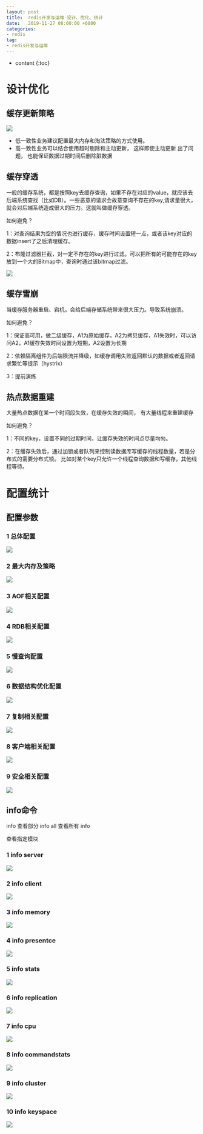 ```yaml
---
layout: post
title:  redis开发与运维-设计、优化、统计
date:   2019-11-27 08:00:00 +0800
categories: 
- redis 
tag:
- redis开发与运维
---
```


* content
{:toc}

# 设计优化

## 缓存更新策略
![](/styles/images/other/redis/redis21.png)   

* 低一致性业务建议配置最大内存和淘汰策略的方式使用。
* 高一致性业务可以结合使用超时剔除和主动更新， 这样即使主动更新
出了问题， 也能保证数据过期时间后删除脏数据

## 缓存穿透

一般的缓存系统，都是按照key去缓存查询，如果不存在对应的value，就应该去后端系统查找（比如DB）。一些恶意的请求会故意查询不存在的key,请求量很大，就会对后端系统造成很大的压力。这就叫做缓存穿透。

如何避免？

1：对查询结果为空的情况也进行缓存，缓存时间设置短一点，或者该key对应的数据insert了之后清理缓存。

2：布隆过滤器拦截，对一定不存在的key进行过滤。可以把所有的可能存在的key放到一个大的Bitmap中，查询时通过该bitmap过滤。

![](/styles/images/other/redis/redis22.png)   

## 缓存雪崩

当缓存服务器重启、宕机，会给后端存储系统带来很大压力。导致系统崩溃。

如何避免？

1：保证高可用，做二级缓存，A1为原始缓存，A2为拷贝缓存，A1失效时，可以访问A2，A1缓存失效时间设置为短期，A2设置为长期

2：依赖隔离组件为后端限流并降级，如缓存调用失败返回默认的数据或者返回请求繁忙等提示（hystrix）

3：提前演练


## 热点数据重建

大量热点数据在某一个时间段失效，在缓存失效的瞬间， 有大量线程来重建缓存

如何避免？

1：不同的key，设置不同的过期时间，让缓存失效的时间点尽量均匀。

2：在缓存失效后，通过加锁或者队列来控制读数据库写缓存的线程数量，若是分布式的需要分布式锁。
比如对某个key只允许一个线程查询数据和写缓存，其他线程等待。

# 配置统计

## 配置参数
### 1 总体配置

![](/styles/images/other/redis/redis23.png)   

### 2 最大内存及策略

![](/styles/images/other/redis/redis24.png)  
 
### 3 AOF相关配置

![](/styles/images/other/redis/redis25.png)  
 
### 4 RDB相关配置

![](/styles/images/other/redis/redis26.png)  
 
### 5 慢查询配置

![](/styles/images/other/redis/redis27.png)  
 
### 6 数据结构优化配置

![](/styles/images/other/redis/redis28.png)  
 
### 7 复制相关配置

![](/styles/images/other/redis/redis29.png)  
 
### 8 客户端相关配置

![](/styles/images/other/redis/redis30.png)  
 
### 9 安全相关配置

![](/styles/images/other/redis/redis31.png)  
 
 
 
 
 
 
 
 
 
 

## info命令
info 查看部分
info all 查看所有
info <section> 查看指定模块
### 1 info server

![](/styles/images/other/redis/redis-1info-server.png)   

### 2 info client

![](/styles/images/other/redis/redis-2info-client.png)   

### 3 info memory

![](/styles/images/other/redis/redis-3info-memory.png)   

### 4 info presentce

![](/styles/images/other/redis/redis-4info-presentce.png)   

### 5 info stats

![](/styles/images/other/redis/redis-5info-stats.png)   

### 6 info replication

![](/styles/images/other/redis/redis-6info-replication.png)   

### 7 info cpu

![](/styles/images/other/redis/redis-7info-cpu.png)   

### 8 info commandstats

![](/styles/images/other/redis/redis-8info-Commandstats.png)   

### 9 info cluster

![](/styles/images/other/redis/redis-9info-cluster.png)   

### 10 info keyspace

![](/styles/images/other/redis/redis-10info-keyspace.png)   





